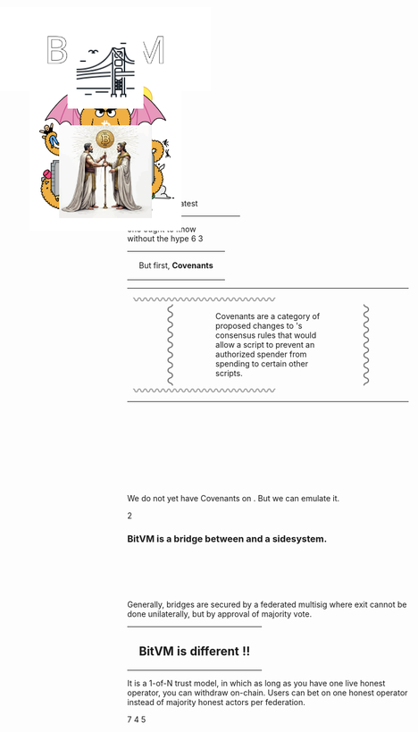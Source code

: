 <zine-page class='left'>
  <page-num>
    8
  </page-num>
</zine-page>

<zine-page class='right'>
  <img
    alt="Satsie's Pocket Guide"
    src='./static/sitts-guide-bitvm.svg'
    style='position: absolute; left: 0cm; top: .8cm; height: 4cm;'
    >
  <img
    alt='Sir'
    src='./static/bthulu.svg'
    style='position: absolute; left: 1.4cm; top: 4.2cm; height: 7.2cm;'
    >
  <br />
  <br />
  <br />
  <br />
  <br />
  <br />
  <br />
  <br />
  <br />
  <br />
  <br />
  <br />
  <br />
  <br />
  <br />
  <br />
  <br />
  <br />
  <br />
  Demystify <bitcoin></bitcoin>'s Latest
  <hr style='width: 40%'/>
  one ought to know
  <br />
  without the hype
</zine-page>

<zine-page class='left'>
  <page-num>
    6
  </page-num>
</zine-page>

<zine-page class='left'>
  <page-num>
    3
  </page-num>
  <table class='contents-centered'>
    <tr>
      <td>
        <small-splash-left></small-splash-left>
      </td>
      <td>
        <p>
          But first,
          <strong>
            Covenants
          </strong>
        </p>
      </td>
      <td>
        <small-splash-right></small-splash-right>
      </td>
    </tr>
  </table>
  <table class='contents-centered'>
    <tr class='lean'>
      <td
        class='lean seamless'
        colspan='3'
        style='font-size: .56cm; font-weight: bold; opacity: .4;'
        >
        〰〰〰〰〰〰〰〰〰〰〰〰
      </td>
    </tr>
    <tr style='margin: auto 0;'>
      <td
        class='lean seamless'
        style='
          font-size: .8cm; opacity: .6; transform: rotate(90deg) scale(1.2); white-space: nowrap;
        '
        >
        〰〰〰〰
      </td>
      <td class='lean seamless text-center text-small text-squeezed'>
        Covenants are a category of proposed changes to <bitcoin></bitcoin>'s
        consensus rules that would allow a script to prevent an authorized spender
        from spending to certain other scripts.
      </td>
      <td
        class='lean seamless'
        style='
          font-size: .8cm; opacity: .6; transform: rotate(-90deg) scale(1.2); white-space: nowrap;
        '
        >
        〰〰〰〰
      </td>
    </tr>
    <tr class='lean'>
      <td
        class='lean seamless'
        colspan='3'
        style='font-size: .56cm; font-weight: bold; opacity: .4;'
        >
        〰〰〰〰〰〰〰〰〰〰〰〰
      </td>
    </tr>
  </table>
  <img
    alt='Byzantine Generals forming Covenant'
    src='./static/byzantine-generals.svg'
    style='position: absolute; left: 2.8cm; top: 6.4cm; width: 4.4cm;'
    >
  <br />
  <br />
  <br />
  <br />
  <br />
  <br />
  <br />
  <br />
  <p class='text-center'>
    We do not yet have Covenants on <bitcoin></bitcoin>.
    But we can emulate it.
  </p>
</zine-page>

<zine-page class='left'>
  <page-num>
    2
  </page-num>
  <h3>
    BitVM is a bridge between <bitcoin></bitcoin> and a sidesystem. 
  </h3>
  <img
    alt='Golden Gate bridge'
    src='./static/golden-gate.svg'
    style='position: absolute; left: 3.2cm; top: 2cm; width: 3.6cm;'
    >
  <br />
  <br />
  <br />
  <br />
  <p>
    Generally, bridges are secured by a federated multisig where exit
    cannot be done unilaterally, but by approval of majority vote.
  </p>
  <table class='contents-centered'>
    <tr>
      <td>
        <small-splash-left></small-splash-left>
      </td>
      <td>
        <h2>
          BitVM is different !!
        </h2>
      </td>
      <td>
        <small-splash-right></small-splash-right>
      </td>
    </tr>
  </table>
  <p class='text-squeezed'>
    It is a 1-of-N trust model, in which as long as you have one live
    honest operator, you can withdraw on-chain. Users can bet on one
    honest operator instead of majority honest actors per federation.
  </p>
</zine-page>

<zine-page class='right'>
  <page-num>
    7
  </page-num>
</zine-page>

<zine-page class='left'>
  <page-num>
    4
  </page-num>
</zine-page>

<zine-page class='right'>
  <page-num>
    5
  </page-num>
</zine-page>